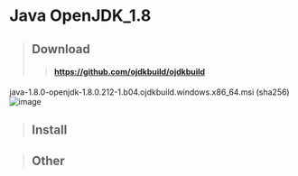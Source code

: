 # Java OpenJDK_1.8

> ## Download
>> #### https://github.com/ojdkbuild/ojdkbuild
java-1.8.0-openjdk-1.8.0.212-1.b04.ojdkbuild.windows.x86_64.msi (sha256)
![image](https://user-images.githubusercontent.com/51815947/59497752-fd902400-8ece-11e9-9ce6-1a09e7ee8118.png)






> ## Install

> ## Other

